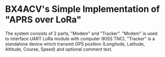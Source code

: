 # BX4ACV's Simple Implementation of "APRS over LoRa"

The system consists of 2 parts, "Modem" and "Tracker". "Modem" is used to
interface UART LoRa module with computer (KISS TNC), "Tracker" is a standalone
device which transmit GPS position (Longitude, Latitude, Altitude, Course, Speed)
and optional comment text.
